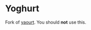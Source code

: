 Yoghurt
==========================================

Fork of [yaourt](http://wiki.archlinux.org/index.php/Yaourt).
You should **not** use this.


